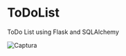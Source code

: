 # ToDoList
ToDo List using Flask and SQLAlchemy


![Captura](https://user-images.githubusercontent.com/12845042/124390760-494bdb00-dced-11eb-9e71-61d6db0da1d4.PNG)
